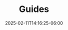 ---
weight: 30
title: "Guides"
description: "How to get the most out of DebtPlan"
icon: "menu_book"
date: "2025-02-11T14:16:25-06:00"
lastmod: "2025-02-11T14:16:25-06:00"
draft: true
toc: true
---